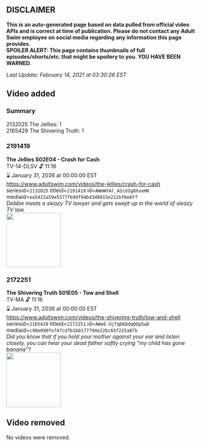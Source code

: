 ## DISCLAIMER
**This is an auto-generated page based on data pulled from official video APIs and is correct at time of publication. Please do not contact any Adult Swim employee on social media regarding any information this page provides.**  
**SPOILER ALERT: This page contains thumbnails of full episodes/shorts/etc. that might be spoilery to you. YOU HAVE BEEN WARNED.**  

_Last Update: February 14, 2021 at 03:30:26 EST_
## Video added
### Summary
2132025 The Jellies: 1  
2165429 The Shivering Truth: 1  
### 2191419
**The Jellies S02E04 - Crash for Cash**  
TV-14-DLSV 🔓 11:16  
⌛ January 31, 2036 at 00:00:00 EST  
https://www.adultswim.com/videos/the-jellies/crash-for-cash  
seriesid=`2132025` titleid=`2191419` id=`AWmWYAl_AScUIg8XxeHK` mediaid=`ee5422a59e5377fb9df94b43d8015e212bf0e8ff`  
_Debbie meets a sleazy TV lawyer and gets swept up in the world of sleazy TV law._  
<a href="https://i.cdn.turner.com/adultswim/big/image-upload/thumbnails/thumb-2_image-155862422482119.jpg"><img src="https://i.cdn.turner.com/adultswim/big/image-upload/thumbnails/thumb-2_image-155862422482119.jpg" height="144px" /></a>
### 2172251
**The Shivering Truth S01E05 - Tow and Shell**  
TV-MA 🔓 11:16  
⌛ January 31, 2036 at 00:00:00 EST  
https://www.adultswim.com/videos/the-shivering-truth/tow-and-shell  
seriesid=`2165429` titleid=`2172251` id=`AWeE-UjTqD68dq0Op5wD` mediaid=`c90e090fe747cdfb1b0177794e22bc65f225a87b`  
_Did you know that if you hold your mother against your ear and listen closely, you can hear your dead father softly crying "my child has gone banana"?_  
<a href="https://i.cdn.turner.com/adultswim/big/image-upload/thumbnails/thumb-2_image-15452410357433.jpg"><img src="https://i.cdn.turner.com/adultswim/big/image-upload/thumbnails/thumb-2_image-15452410357433.jpg" height="144px" /></a>
## Video removed
No videos were removed.  
